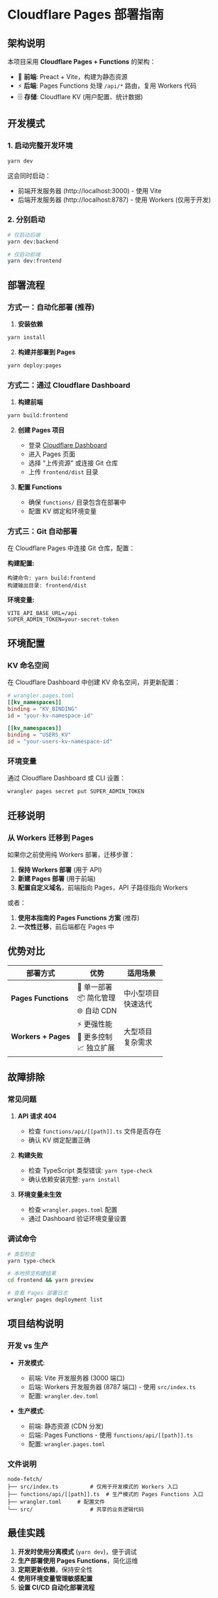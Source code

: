 # Cloudflare Pages 部署指南

## 架构说明

本项目采用 **Cloudflare Pages + Functions** 的架构：

- 🎨 **前端**: Preact + Vite，构建为静态资源
- ⚡ **后端**: Pages Functions 处理 `/api/*` 路由，复用 Workers 代码
- 🗄️ **存储**: Cloudflare KV (用户配置、统计数据)

## 开发模式

### 1. 启动完整开发环境

```bash
yarn dev
```

这会同时启动：

- 前端开发服务器 (http://localhost:3000) - 使用 Vite
- 后端开发服务器 (http://localhost:8787) - 使用 Workers (仅用于开发)

### 2. 分别启动

```bash
# 仅启动后端
yarn dev:backend

# 仅启动前端
yarn dev:frontend
```

## 部署流程

### 方式一：自动化部署 (推荐)

1. **安装依赖**

```bash
yarn install
```

2. **构建并部署到 Pages**

```bash
yarn deploy:pages
```

### 方式二：通过 Cloudflare Dashboard

1. **构建前端**

```bash
yarn build:frontend
```

2. **创建 Pages 项目**

   - 登录 [Cloudflare Dashboard](https://dash.cloudflare.com)
   - 进入 Pages 页面
   - 选择 "上传资源" 或连接 Git 仓库
   - 上传 `frontend/dist` 目录

3. **配置 Functions**
   - 确保 `functions/` 目录包含在部署中
   - 配置 KV 绑定和环境变量

### 方式三：Git 自动部署

在 Cloudflare Pages 中连接 Git 仓库，配置：

**构建配置:**

```
构建命令: yarn build:frontend
构建输出目录: frontend/dist
```

**环境变量:**

```
VITE_API_BASE_URL=/api
SUPER_ADMIN_TOKEN=your-secret-token
```

## 环境配置

### KV 命名空间

在 Cloudflare Dashboard 中创建 KV 命名空间，并更新配置：

```toml
# wrangler.pages.toml
[[kv_namespaces]]
binding = "KV_BINDING"
id = "your-kv-namespace-id"

[[kv_namespaces]]
binding = "USERS_KV"
id = "your-users-kv-namespace-id"
```

### 环境变量

通过 Cloudflare Dashboard 或 CLI 设置：

```bash
wrangler pages secret put SUPER_ADMIN_TOKEN
```

## 迁移说明

### 从 Workers 迁移到 Pages

如果你之前使用纯 Workers 部署，迁移步骤：

1. **保持 Workers 部署** (用于 API)
2. **新建 Pages 部署** (用于前端)
3. **配置自定义域名**，前端指向 Pages，API 子路径指向 Workers

或者：

1. **使用本指南的 Pages Functions 方案** (推荐)
2. **一次性迁移**，前后端都在 Pages 中

## 优势对比

| 部署方式            | 优势                                        | 适用场景                |
| ------------------- | ------------------------------------------- | ----------------------- |
| **Pages Functions** | 🚀 单一部署<br/>📦 简化管理<br/>🌐 自动 CDN | 中小型项目<br/>快速迭代 |
| **Workers + Pages** | ⚡ 更强性能<br/>🔧 更多控制<br/>📈 独立扩展 | 大型项目<br/>复杂需求   |

## 故障排除

### 常见问题

1. **API 请求 404**

   - 检查 `functions/api/[[path]].ts` 文件是否存在
   - 确认 KV 绑定配置正确

2. **构建失败**

   - 检查 TypeScript 类型错误: `yarn type-check`
   - 确认依赖安装完整: `yarn install`

3. **环境变量未生效**
   - 检查 `wrangler.pages.toml` 配置
   - 通过 Dashboard 验证环境变量设置

### 调试命令

```bash
# 类型检查
yarn type-check

# 本地预览构建结果
cd frontend && yarn preview

# 查看 Pages 部署日志
wrangler pages deployment list
```

## 项目结构说明

### 开发 vs 生产

- **开发模式**:

  - 前端: Vite 开发服务器 (3000 端口)
  - 后端: Workers 开发服务器 (8787 端口) - 使用 `src/index.ts`
  - 配置: `wrangler.dev.toml`

- **生产模式**:
  - 前端: 静态资源 (CDN 分发)
  - 后端: Pages Functions - 使用 `functions/api/[[path]].ts`
  - 配置: `wrangler.pages.toml`

### 文件说明

```
node-fetch/
├── src/index.ts          # 仅用于开发模式的 Workers 入口
├── functions/api/[[path]].ts  # 生产模式的 Pages Functions 入口
├── wrangler.toml     # 配置文件
└── src/                  # 共享的业务逻辑代码
```

## 最佳实践

1. **开发时使用分离模式** (`yarn dev`)，便于调试
2. **生产部署使用 Pages Functions**，简化运维
3. **定期更新依赖**，保持安全性
4. **使用环境变量管理敏感配置**
5. **设置 CI/CD 自动化部署流程**
